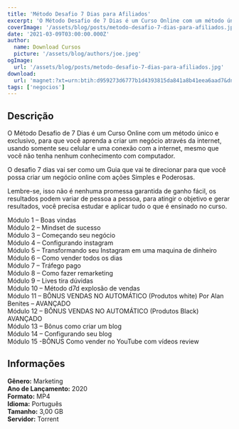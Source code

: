 ```yaml
---
title: 'Método Desafio 7 Dias para Afiliados'
excerpt: 'O Método Desafio de 7 Dias é um Curso Online com um método único e exclusivo, para que você aprenda a criar um negócio através da internet, usando somente seu celular e uma conexão com a internet, mesmo que você não tenha nenhum conhecimento com computador.  O desafio 7 dias vai ser como um'
coverImage: '/assets/blog/posts/metodo-desafio-7-dias-para-afiliados.jpg'
date: '2021-03-09T03:00:00.000Z'
author:
  name: Download Cursos
  picture: '/assets/blog/authors/joe.jpeg'
ogImage:
  url: '/assets/blog/posts/metodo-desafio-7-dias-para-afiliados.jpg'
download:
  url: 'magnet:?xt=urn:btih:d959273d6777b1d4393815da841a8b41eea6aad7&dn=M%c3%a9todo%20desafio%207%20dias%20-%20Nicolas%20fernandes&tr=udp%3a%2f%2ftracker.openbittorrent.com%3a1337%2fannounce&tr=udp%3a%2f%2ftracker.opentrackr.org%3a1337%2fannounce'
tags: ['negocios']
---
```

<h2>Descrição</h2>
<p>O Método Desafio de 7 Dias é um Curso Online com um método único e exclusivo, para que você aprenda a criar um negócio através da internet, usando somente seu celular e uma conexão com a internet, mesmo que você não tenha nenhum conhecimento com computador.</p><p>O desafio 7 dias vai ser como um Guia que vai te direcionar para que você possa criar um negócio online com ações Simples e Poderosas.</p><p>Lembre-se, isso não é nenhuma promessa garantida de ganho fácil, os resultados podem variar de pessoa a pessoa, para atingir o objetivo e gerar resultados, você precisa estudar e aplicar tudo o que é ensinado no curso.</p><p>Módulo 1 – Boas vindas<br/> Módulo 2 – Mindset de sucesso<br/> Módulo 3 – Começando seu negócio<br/> Módulo 4 – Configurando instagram<br/> Módulo 5 – Transformando seu Instagram em uma maquina de dinheiro<br/> Módulo 6 – Como vender todos os dias<br/> Módulo 7 – Tráfego pago<br/> Módulo 8 – Como fazer remarketing<br/> Módulo 9 – Lives tira dúvidas<br/> Módulo 10 – Método d7d explosão de vendas<br/> Módulo 11 – BÔNUS VENDAS NO AUTOMÁTICO (Produtos white) Por Alan Benites – AVANÇADO<br/> Módulo 12 – BÔNUS VENDAS NO AUTOMÁTICO (Produtos Black) AVANÇADO<br/> Módulo 13 – Bônus como criar um blog<br/> Módulo 14 – Configurando seu blog<br/> Módulo 15 -BÔNUS Como vender no YouTube com vídeos review</p><h2>Informações</h2><p><strong>Gênero:</strong> Marketing<br/> <strong>Ano de Lançamento:</strong> 2020<br/> <strong>Formato:</strong> MP4<br/> <strong>Idioma:</strong> Português<br/> <strong>Tamanho:</strong> 3,00 GB<br/> <strong>Servidor:</strong> Torrent</p>